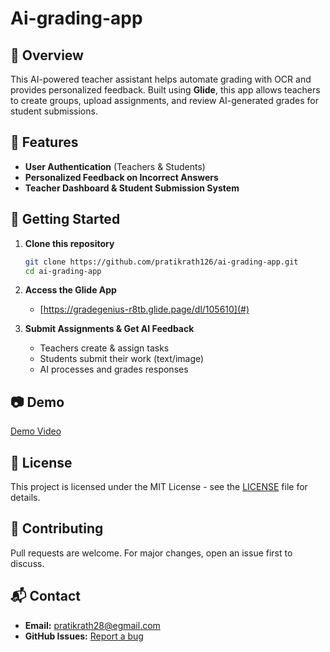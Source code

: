 # Ai-grading-app

## 📌 Overview
This AI-powered teacher assistant helps automate grading with OCR and provides personalized feedback. Built using **Glide**, this app allows teachers to create groups, upload assignments, and review AI-generated grades for student submissions.

## 🌟 Features
- **User Authentication** (Teachers & Students)
- **Personalized Feedback on Incorrect Answers**
- **Teacher Dashboard & Student Submission System**

## 🚀 Getting Started
1. **Clone this repository**
   ```bash
   git clone https://github.com/pratikrath126/ai-grading-app.git
   cd ai-grading-app
   ```
2. **Access the Glide App**
   - [https://gradegenius-r8tb.glide.page/dl/105610](#)

3. **Submit Assignments & Get AI Feedback**
   - Teachers create & assign tasks
   - Students submit their work (text/image)
   - AI processes and grades responses

## 📷 Demo
[Demo Video](https://youtu.be/QI5SYpj81wU) 

## 📄 License
This project is licensed under the MIT License - see the [LICENSE](LICENSE) file for details.

## 🤝 Contributing
Pull requests are welcome. For major changes, open an issue first to discuss.

## 📬 Contact
- **Email:** pratikrath28@egmail.com
- **GitHub Issues:** [Report a bug](https://github.com/yourusername/ai-grading-app/issues)
